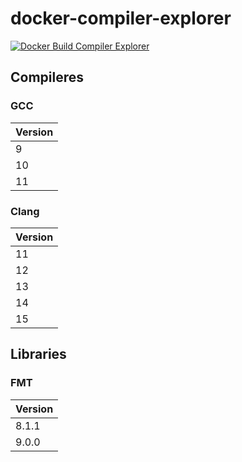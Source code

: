 # docker-compiler-explorer

[![Docker Build Compiler Explorer](https://github.com/StephanKa/docker-compiler-explorer/actions/workflows/build.yaml/badge.svg?branch=main)](https://github.com/StephanKa/docker-compiler-explorer/actions/workflows/build.yaml)

## Compileres

### GCC
| Version |
|---------|
| 9       |
| 10      |
| 11      |


### Clang
| Version |
|---------|
| 11      |
| 12      |
| 13      |
| 14      |
| 15      |


## Libraries

### FMT
| Version |
|---------|
| 8.1.1   |
| 9.0.0   |
